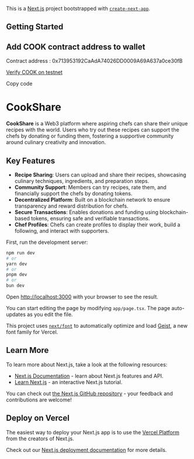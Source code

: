 This is a [Next.js](https://nextjs.org) project bootstrapped with [`create-next-app`](https://nextjs.org/docs/app/api-reference/cli/create-next-app).

## Getting Started

## Add COOK contract address to wallet

Contract address : 0x713953192CaAdA74026DD0009A69A637a0ce30fB

[Verify COOK on testnet](https://evm-testnet.flowscan.io/token/0x713953192CaAdA74026DD0009A69A637a0ce30fB)

Copy code
# CookShare

**CookShare** is a Web3 platform where aspiring chefs can share their unique recipes with the world. Users who try out these recipes can support the chefs by donating or funding them, fostering a supportive community around culinary creativity and innovation.

## Key Features

- **Recipe Sharing**: Users can upload and share their recipes, showcasing culinary techniques, ingredients, and preparation steps.
- **Community Support**: Members can try recipes, rate them, and financially support the chefs by donating tokens.
- **Decentralized Platform**: Built on a blockchain network to ensure transparency and reward distribution for chefs.
- **Secure Transactions**: Enables donations and funding using blockchain-based tokens, ensuring safe and verifiable transactions.
- **Chef Profiles**: Chefs can create profiles to display their work, build a following, and interact with supporters.


First, run the development server:

```bash
npm run dev
# or
yarn dev
# or
pnpm dev
# or
bun dev
```

Open [http://localhost:3000](http://localhost:3000) with your browser to see the result.

You can start editing the page by modifying `app/page.tsx`. The page auto-updates as you edit the file.

This project uses [`next/font`](https://nextjs.org/docs/app/building-your-application/optimizing/fonts) to automatically optimize and load [Geist](https://vercel.com/font), a new font family for Vercel.

## Learn More

To learn more about Next.js, take a look at the following resources:

- [Next.js Documentation](https://nextjs.org/docs) - learn about Next.js features and API.
- [Learn Next.js](https://nextjs.org/learn) - an interactive Next.js tutorial.

You can check out [the Next.js GitHub repository](https://github.com/vercel/next.js) - your feedback and contributions are welcome!

## Deploy on Vercel

The easiest way to deploy your Next.js app is to use the [Vercel Platform](https://vercel.com/new?utm_medium=default-template&filter=next.js&utm_source=create-next-app&utm_campaign=create-next-app-readme) from the creators of Next.js.

Check out our [Next.js deployment documentation](https://nextjs.org/docs/app/building-your-application/deploying) for more details.
